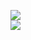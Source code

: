 [![](https://img.shields.io/badge/Made%20With-Github%20Spray-lightgrey.svg?style=for-the-badge&logo=github)](https://github.com/Annihil/github-spray#5674)  
[![](https://i.imgur.com/2DrTn0Z.gif)](https://github.com/Annihil/github-spray)
